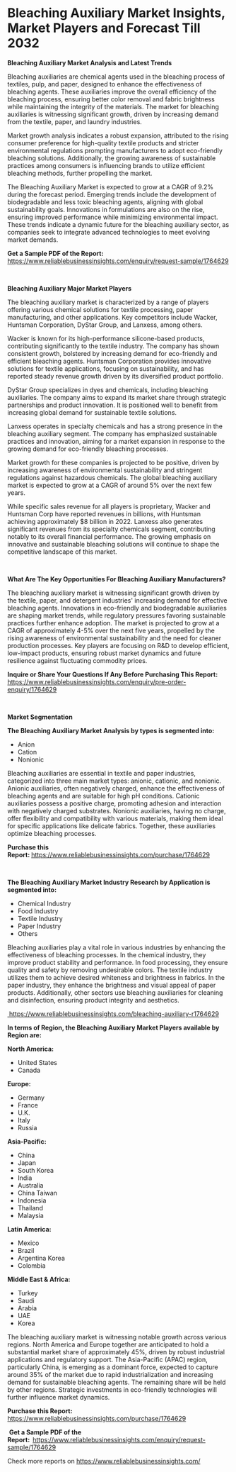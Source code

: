 <p><h1>Bleaching Auxiliary Market Insights, Market Players and Forecast Till 2032</h1></p><p><strong>Bleaching Auxiliary Market Analysis and Latest Trends</strong></p>
<p><p>Bleaching auxiliaries are chemical agents used in the bleaching process of textiles, pulp, and paper, designed to enhance the effectiveness of bleaching agents. These auxiliaries improve the overall efficiency of the bleaching process, ensuring better color removal and fabric brightness while maintaining the integrity of the materials. The market for bleaching auxiliaries is witnessing significant growth, driven by increasing demand from the textile, paper, and laundry industries. </p><p>Market growth analysis indicates a robust expansion, attributed to the rising consumer preference for high-quality textile products and stricter environmental regulations prompting manufacturers to adopt eco-friendly bleaching solutions. Additionally, the growing awareness of sustainable practices among consumers is influencing brands to utilize efficient bleaching methods, further propelling the market.</p><p>The Bleaching Auxiliary Market is expected to grow at a CAGR of 9.2% during the forecast period. Emerging trends include the development of biodegradable and less toxic bleaching agents, aligning with global sustainability goals. Innovations in formulations are also on the rise, ensuring improved performance while minimizing environmental impact. These trends indicate a dynamic future for the bleaching auxiliary sector, as companies seek to integrate advanced technologies to meet evolving market demands.</p></p>
<p><strong>Get a Sample PDF of the Report:&nbsp;</strong> <a href="https://www.reliablebusinessinsights.com/enquiry/request-sample/1764629?utm_campaign=3109&utm_medium=2&utm_source=Github&utm_content=ia&utm_term=03042025&utm_id=bleaching-auxiliary">https://www.reliablebusinessinsights.com/enquiry/request-sample/1764629</a></p>
<p>&nbsp;</p>
<p><strong>Bleaching Auxiliary Major Market Players</strong></p>
<p><p>The bleaching auxiliary market is characterized by a range of players offering various chemical solutions for textile processing, paper manufacturing, and other applications. Key competitors include Wacker, Huntsman Corporation, DyStar Group, and Lanxess, among others. </p><p>Wacker is known for its high-performance silicone-based products, contributing significantly to the textile industry. The company has shown consistent growth, bolstered by increasing demand for eco-friendly and efficient bleaching agents. Huntsman Corporation provides innovative solutions for textile applications, focusing on sustainability, and has reported steady revenue growth driven by its diversified product portfolio.</p><p>DyStar Group specializes in dyes and chemicals, including bleaching auxiliaries. The company aims to expand its market share through strategic partnerships and product innovation. It is positioned well to benefit from increasing global demand for sustainable textile solutions.</p><p>Lanxess operates in specialty chemicals and has a strong presence in the bleaching auxiliary segment. The company has emphasized sustainable practices and innovation, aiming for a market expansion in response to the growing demand for eco-friendly bleaching processes.</p><p>Market growth for these companies is projected to be positive, driven by increasing awareness of environmental sustainability and stringent regulations against hazardous chemicals. The global bleaching auxiliary market is expected to grow at a CAGR of around 5% over the next few years.</p><p>While specific sales revenue for all players is proprietary, Wacker and Huntsman Corp have reported revenues in billions, with Huntsman achieving approximately $8 billion in 2022. Lanxess also generates significant revenues from its specialty chemicals segment, contributing notably to its overall financial performance. The growing emphasis on innovative and sustainable bleaching solutions will continue to shape the competitive landscape of this market.</p></p>
<p>&nbsp;</p>
<p><strong>What Are The Key Opportunities For Bleaching Auxiliary Manufacturers?</strong></p>
<p><p>The bleaching auxiliary market is witnessing significant growth driven by the textile, paper, and detergent industries' increasing demand for effective bleaching agents. Innovations in eco-friendly and biodegradable auxiliaries are shaping market trends, while regulatory pressures favoring sustainable practices further enhance adoption. The market is projected to grow at a CAGR of approximately 4-5% over the next five years, propelled by the rising awareness of environmental sustainability and the need for cleaner production processes. Key players are focusing on R&D to develop efficient, low-impact products, ensuring robust market dynamics and future resilience against fluctuating commodity prices.</p></p>
<p><strong>Inquire or Share Your Questions If Any Before Purchasing This Report:</strong> <a href="https://www.reliablebusinessinsights.com/enquiry/pre-order-enquiry/1764629?utm_campaign=3109&utm_medium=2&utm_source=Github&utm_content=ia&utm_term=03042025&utm_id=bleaching-auxiliary">https://www.reliablebusinessinsights.com/enquiry/pre-order-enquiry/1764629</a></p>
<p>&nbsp;</p>
<p><strong>Market Segmentation</strong></p>
<p><strong>The Bleaching Auxiliary Market Analysis by types is segmented into:</strong></p>
<p><ul><li>Anion</li><li>Cation</li><li>Nonionic</li></ul></p>
<p><p>Bleaching auxiliaries are essential in textile and paper industries, categorized into three main market types: anionic, cationic, and nonionic. Anionic auxiliaries, often negatively charged, enhance the effectiveness of bleaching agents and are suitable for high pH conditions. Cationic auxiliaries possess a positive charge, promoting adhesion and interaction with negatively charged substrates. Nonionic auxiliaries, having no charge, offer flexibility and compatibility with various materials, making them ideal for specific applications like delicate fabrics. Together, these auxiliaries optimize bleaching processes.</p></p>
<p><strong>Purchase this Report:&nbsp;</strong><a href="https://www.reliablebusinessinsights.com/purchase/1764629?utm_campaign=3109&utm_medium=2&utm_source=Github&utm_content=ia&utm_term=03042025&utm_id=bleaching-auxiliary">https://www.reliablebusinessinsights.com/purchase/1764629</a></p>
<p>&nbsp;</p>
<p><strong>The Bleaching Auxiliary Market Industry Research by Application is segmented into:</strong></p>
<p><ul><li>Chemical Industry</li><li>Food Industry</li><li>Textile Industry</li><li>Paper Industry</li><li>Others</li></ul></p>
<p><p>Bleaching auxiliaries play a vital role in various industries by enhancing the effectiveness of bleaching processes. In the chemical industry, they improve product stability and performance. In food processing, they ensure quality and safety by removing undesirable colors. The textile industry utilizes them to achieve desired whiteness and brightness in fabrics. In the paper industry, they enhance the brightness and visual appeal of paper products. Additionally, other sectors use bleaching auxiliaries for cleaning and disinfection, ensuring product integrity and aesthetics.</p></p>
<p><a href="https://www.reliablebusinessinsights.com/bleaching-auxiliary-r1764629?utm_campaign=3109&utm_medium=2&utm_source=Github&utm_content=ia&utm_term=03042025&utm_id=bleaching-auxiliary">&nbsp;https://www.reliablebusinessinsights.com/bleaching-auxiliary-r1764629</a></p>
<p><strong>In terms of Region, the Bleaching Auxiliary Market Players available by Region are:</strong></p>
<p>
    <p> <strong> North America: </strong>
        <ul>
            <li>United States</li>
            <li>Canada</li>
        </ul>
        </p> 
    <p> <strong> Europe: </strong>
        <ul>
            <li>Germany</li>
            <li>France</li>
            <li>U.K.</li>
            <li>Italy</li>
            <li>Russia</li>
        </ul>
        </p> 
    <p> <strong> Asia-Pacific: </strong>
        <ul>
            <li>China</li>
            <li>Japan</li>
            <li>South Korea</li>
            <li>India</li>
            <li>Australia</li>
            <li>China Taiwan</li>
            <li>Indonesia</li>
            <li>Thailand</li>
            <li>Malaysia</li>
        </ul>
        </p> 
    <p> <strong> Latin America: </strong>
        <ul>
            <li>Mexico</li>
            <li>Brazil</li>
            <li>Argentina Korea</li>
            <li>Colombia</li>
        </ul>
        </p> 
    <p> <strong> Middle East & Africa: </strong>
        <ul>
            <li>Turkey</li>
            <li>Saudi</li>
            <li>Arabia</li>
            <li>UAE</li>
            <li>Korea</li>
        </ul>
    </p>
    </p>
<p><p>The bleaching auxiliary market is witnessing notable growth across various regions. North America and Europe together are anticipated to hold a substantial market share of approximately 45%, driven by robust industrial applications and regulatory support. The Asia-Pacific (APAC) region, particularly China, is emerging as a dominant force, expected to capture around 35% of the market due to rapid industrialization and increasing demand for sustainable bleaching agents. The remaining share will be held by other regions. Strategic investments in eco-friendly technologies will further influence market dynamics.</p></p>
<p><strong>Purchase this Report: </strong><a href="https://www.reliablebusinessinsights.com/purchase/1764629?utm_campaign=3109&utm_medium=2&utm_source=Github&utm_content=ia&utm_term=03042025&utm_id=bleaching-auxiliary">https://www.reliablebusinessinsights.com/purchase/1764629</a></p>
<p>&nbsp;<strong>Get a Sample PDF of the Report:&nbsp;&nbsp;</strong><a href="https://www.reliablebusinessinsights.com/enquiry/request-sample/1764629?utm_campaign=3109&utm_medium=2&utm_source=Github&utm_content=ia&utm_term=03042025&utm_id=bleaching-auxiliary">https://www.reliablebusinessinsights.com/enquiry/request-sample/1764629</a></p>
<p><strong></strong></p>
<p>Check more reports on <a href="https://www.reliablebusinessinsights.com/?utm_campaign=3109&utm_medium=2&utm_source=Github&utm_content=ia&utm_term=03042025&utm_id=bleaching-auxiliary">https://www.reliablebusinessinsights.com/</a></p>